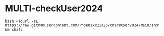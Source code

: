 # MULTI-checkUser2024

~~~~
bash <(curl -sL https://raw.githubusercontent.com/PhoenixxZ2023/checkUser2024/main/instcheck.sh) && chall
~~~~
